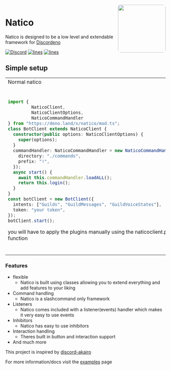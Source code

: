 <img align="right" src="https://avatars.githubusercontent.com/u/85624930?s=200&v=4" height="150px" style=" border-radius: 8px;">

# Natico

Natico is designed to be a low level and extendable framework for [Discordeno](https://github.com/discordeno/discordeno)

[![Discord](https://img.shields.io/discord/748956745409232945?style=plastic&color=7289da&logo=discord&logoColor=dark)](https://discord.gg/KkMKCchJb8)
[![lines](https://img.shields.io/tokei/lines/github/naticoo/framework?style=plastic&color=7289da&logo=superuser&logoColor=dark)](https://deno.land/x/natico)
[![lines](https://img.shields.io/website?style=plastic&up_message=online&url=https%3A%2F%2Fnatico.mod.land&color=7289da&logo=React&logoColor=dark)](https://natico.mod.land)

## Simple setup

<table>
  <tr>
    <td style="width: 50%">Normal natico</td>
    <td>Using the natico plugin</td>
  </tr>
    <tr>
      <td style="width: 50%">
        
```ts
import { 
         NaticoClient, 
         NaticoClientOptions, 
         NaticoCommandHandler 
} from "https://deno.land/x/natico/mod.ts";
class BotClient extends NaticoClient {
  constructor(public options: NaticoClientOptions) {
    super(options);
  }
  commandHandler: NaticoCommandHandler = new NaticoCommandHandler(this, {
    directory: "./commands",
    prefix: "!",
  });
  async start() {
    await this.commandHandler.loadALL();
    return this.login();
  }
}
const botClient = new BotClient({
  intents: ["Guilds", "GuildMessages", "GuildVoiceStates"],
  token: "your token",
});
botClient.start();
```
        
you will have to apply the plugins manually using the naticoclient.plugn() function
        
        
  </td>
  <td>
    
    
```ts
import { enableNaticoPlugin, NaticoBot, NaticoPluginOptions, withPlugins } from "../src/plugins/NaticoPlugin.ts";
import { enableCachePlugin, enableCacheSweepers } from "https://deno.land/x/discordeno_cache_plugin@0.0.9/mod.ts";

const pluginOps: NaticoPluginOptions = {
  commandHandler: {
    directory: "examples/template/commands",
    prefix: "!",
  },
};

const bot = withPlugins<NaticoBot<any>>(
  //@ts-ignore -
  {
    token: Deno.env.get("DISCORD_TOKEN")!,
    intents: ["Guilds", "GuildMessages"],
    botId: BigInt(Deno.env.get("BOT_ID")!),
    cache: {
      isAsync: false,
    },
  },
  [enableNaticoPlugin, pluginOps],
  enableCachePlugin,
  enableCacheSweepers
);
async function startUp() {
  await bot.commandHandler.loadALL();
  return await bot.login();
}
startUp();
```

  </td>
</tr>
</table>

### Features

- flexible
  - Natico is built using classes allowing you to extend everything and add
    features to your liking
- Command handling
  - Natico is a slashcommand only framework
- Listeners
  - Natico comes included with a listener(events) handler which makes it very
    easy to use events
- Inhibitors
  - Natico has easy to use inhibitors
- Interaction handling
  - Theres built in button and interaction support
- And much more

This project is inspired by [discord-akairo](https://github.com/discord-akairo/discord-akairo)

For more information/docs visit the [examples](https://github.com/naticoo/examplebot) page
